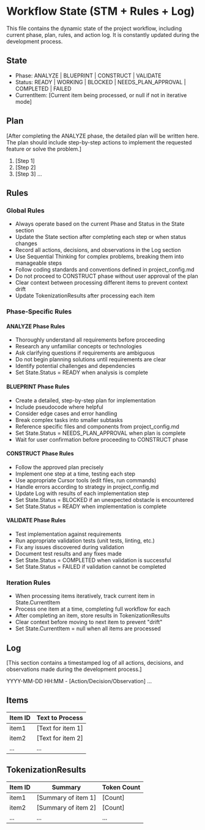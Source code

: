 # Workflow State (STM + Rules + Log)

This file contains the dynamic state of the project workflow, including current phase, plan, rules, and action log. It is constantly updated during the development process.

## State

- Phase: ANALYZE | BLUEPRINT | CONSTRUCT | VALIDATE
- Status: READY | WORKING | BLOCKED | NEEDS_PLAN_APPROVAL | COMPLETED | FAILED
- CurrentItem: [Current item being processed, or null if not in iterative mode]

## Plan

[After completing the ANALYZE phase, the detailed plan will be written here. The plan should include step-by-step actions to implement the requested feature or solve the problem.]

1. [Step 1]
2. [Step 2]
3. [Step 3]
   ...

## Rules

### Global Rules

- Always operate based on the current Phase and Status in the State section
- Update the State section after completing each step or when status changes
- Record all actions, decisions, and observations in the Log section
- Use Sequential Thinking for complex problems, breaking them into manageable steps
- Follow coding standards and conventions defined in project_config.md
- Do not proceed to CONSTRUCT phase without user approval of the plan
- Clear context between processing different items to prevent context drift
- Update TokenizationResults after processing each item

### Phase-Specific Rules

#### ANALYZE Phase Rules

- Thoroughly understand all requirements before proceeding
- Research any unfamiliar concepts or technologies
- Ask clarifying questions if requirements are ambiguous
- Do not begin planning solutions until requirements are clear
- Identify potential challenges and dependencies
- Set State.Status = READY when analysis is complete

#### BLUEPRINT Phase Rules

- Create a detailed, step-by-step plan for implementation
- Include pseudocode where helpful
- Consider edge cases and error handling
- Break complex tasks into smaller subtasks
- Reference specific files and components from project_config.md
- Set State.Status = NEEDS_PLAN_APPROVAL when plan is complete
- Wait for user confirmation before proceeding to CONSTRUCT phase

#### CONSTRUCT Phase Rules

- Follow the approved plan precisely
- Implement one step at a time, testing each step
- Use appropriate Cursor tools (edit files, run commands)
- Handle errors according to strategy in project_config.md
- Update Log with results of each implementation step
- Set State.Status = BLOCKED if an unexpected obstacle is encountered
- Set State.Status = READY when implementation is complete

#### VALIDATE Phase Rules

- Test implementation against requirements
- Run appropriate validation tests (unit tests, linting, etc.)
- Fix any issues discovered during validation
- Document test results and any fixes made
- Set State.Status = COMPLETED when validation is successful
- Set State.Status = FAILED if validation cannot be completed

### Iteration Rules

- When processing items iteratively, track current item in State.CurrentItem
- Process one item at a time, completing full workflow for each
- After completing an item, store results in TokenizationResults
- Clear context before moving to next item to prevent "drift"
- Set State.CurrentItem = null when all items are processed

## Log

[This section contains a timestamped log of all actions, decisions, and observations made during the development process.]

YYYY-MM-DD HH:MM - [Action/Decision/Observation]
...

## Items

| Item ID | Text to Process   |
| ------- | ----------------- |
| item1   | [Text for item 1] |
| item2   | [Text for item 2] |
| ...     | ...               |

## TokenizationResults

| Item ID | Summary             | Token Count |
| ------- | ------------------- | ----------- |
| item1   | [Summary of item 1] | [Count]     |
| item2   | [Summary of item 2] | [Count]     |
| ...     | ...                 | ...         |
